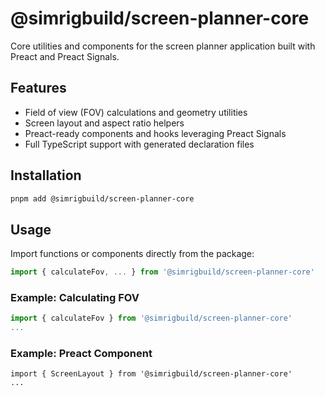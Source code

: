 # @simrigbuild/screen-planner-core

Core utilities and components for the screen planner application built with Preact and Preact Signals.

## Features

- Field of view (FOV) calculations and geometry utilities
- Screen layout and aspect ratio helpers
- Preact-ready components and hooks leveraging Preact Signals
- Full TypeScript support with generated declaration files

## Installation

```bash
pnpm add @simrigbuild/screen-planner-core
```

## Usage

Import functions or components directly from the package:

```ts
import { calculateFov, ... } from '@simrigbuild/screen-planner-core'
```

### Example: Calculating FOV

```ts
import { calculateFov } from '@simrigbuild/screen-planner-core'
...
```

### Example: Preact Component

```tsx
import { ScreenLayout } from '@simrigbuild/screen-planner-core'
...
```

